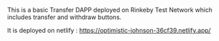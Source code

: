 This is a basic Transfer DAPP deployed on Rinkeby Test Network which includes transfer and withdraw buttons.

It is deployed on netlify : https://optimistic-johnson-36cf39.netlify.app/

